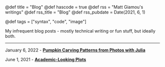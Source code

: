 @def title = "Blog"
@def hascode = true
@def rss = "Matt Giamou's writings"
@def rss_title = "Blog"
@def rss_pubdate = Date(2021, 6, 1)

@def tags = ["syntax", "code", "image"]

My infrequent blog posts - mostly technical writing or fun stuff, but ideally both.

---
<!--- 
October 25, 2022 - [**The Card Game "Set"**](/pages/set_game)
-->
January 6, 2022 - [**Pumpkin Carving Patterns from Photos with Julia**](/pages/pumpkin_templates)

June 1, 2021 - [**Academic-Looking Plots**](/pages/academic-looking_plots)

